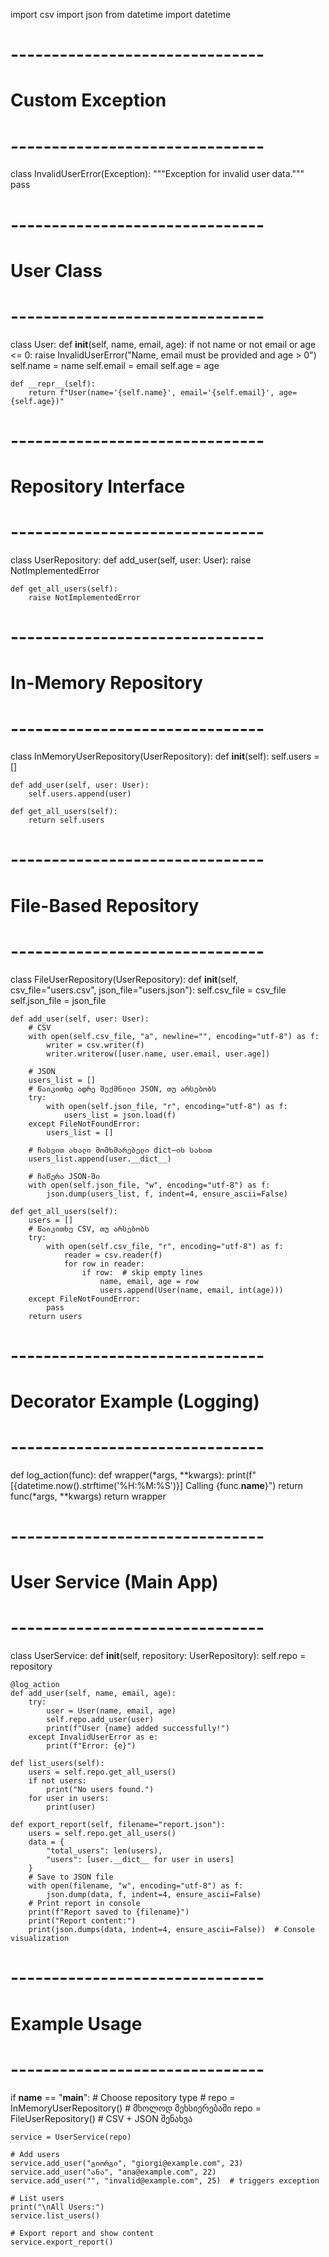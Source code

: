 import csv
import json
from datetime import datetime

# -------------------------------
# Custom Exception
# -------------------------------
class InvalidUserError(Exception):
    """Exception for invalid user data."""
    pass

# -------------------------------
# User Class
# -------------------------------
class User:
    def __init__(self, name, email, age):
        if not name or not email or age <= 0:
            raise InvalidUserError("Name, email must be provided and age > 0")
        self.name = name
        self.email = email
        self.age = age

    def __repr__(self):
        return f"User(name='{self.name}', email='{self.email}', age={self.age})"

# -------------------------------
# Repository Interface
# -------------------------------
class UserRepository:
    def add_user(self, user: User):
        raise NotImplementedError

    def get_all_users(self):
        raise NotImplementedError

# -------------------------------
# In-Memory Repository
# -------------------------------
class InMemoryUserRepository(UserRepository):
    def __init__(self):
        self.users = []

    def add_user(self, user: User):
        self.users.append(user)

    def get_all_users(self):
        return self.users

# -------------------------------
# File-Based Repository
# -------------------------------
class FileUserRepository(UserRepository):
    def __init__(self, csv_file="users.csv", json_file="users.json"):
        self.csv_file = csv_file
        self.json_file = json_file

    def add_user(self, user: User):
        # CSV
        with open(self.csv_file, "a", newline="", encoding="utf-8") as f:
            writer = csv.writer(f)
            writer.writerow([user.name, user.email, user.age])

        # JSON
        users_list = []
        # წაიკითხე ადრე შექმნილი JSON, თუ არსებობს
        try:
            with open(self.json_file, "r", encoding="utf-8") as f:
                users_list = json.load(f)
        except FileNotFoundError:
            users_list = []

        # ჩასვით ახალი მომხმარებელი dict–ის სახით
        users_list.append(user.__dict__)

        # ჩაწერა JSON-ში
        with open(self.json_file, "w", encoding="utf-8") as f:
            json.dump(users_list, f, indent=4, ensure_ascii=False)

    def get_all_users(self):
        users = []
        # წაიკითხე CSV, თუ არსებობს
        try:
            with open(self.csv_file, "r", encoding="utf-8") as f:
                reader = csv.reader(f)
                for row in reader:
                    if row:  # skip empty lines
                        name, email, age = row
                        users.append(User(name, email, int(age)))
        except FileNotFoundError:
            pass
        return users

# -------------------------------
# Decorator Example (Logging)
# -------------------------------
def log_action(func):
    def wrapper(*args, **kwargs):
        print(f"[{datetime.now().strftime('%H:%M:%S')}] Calling {func.__name__}")
        return func(*args, **kwargs)
    return wrapper

# -------------------------------
# User Service (Main App)
# -------------------------------
class UserService:
    def __init__(self, repository: UserRepository):
        self.repo = repository

    @log_action
    def add_user(self, name, email, age):
        try:
            user = User(name, email, age)
            self.repo.add_user(user)
            print(f"User {name} added successfully!")
        except InvalidUserError as e:
            print(f"Error: {e}")

    def list_users(self):
        users = self.repo.get_all_users()
        if not users:
            print("No users found.")
        for user in users:
            print(user)

    def export_report(self, filename="report.json"):
        users = self.repo.get_all_users()
        data = {
            "total_users": len(users),
            "users": [user.__dict__ for user in users]
        }
        # Save to JSON file
        with open(filename, "w", encoding="utf-8") as f:
            json.dump(data, f, indent=4, ensure_ascii=False)
        # Print report in console
        print(f"Report saved to {filename}")
        print("Report content:")
        print(json.dumps(data, indent=4, ensure_ascii=False))  # Console visualization

# -------------------------------
# Example Usage
# -------------------------------
if __name__ == "__main__":
    # Choose repository type
    # repo = InMemoryUserRepository()  # მხოლოდ მეხსიერებაში
    repo = FileUserRepository()       # CSV + JSON შენახვა

    service = UserService(repo)

    # Add users
    service.add_user("გიორგი", "giorgi@example.com", 23)
    service.add_user("ანა", "ana@example.com", 22)
    service.add_user("", "invalid@example.com", 25)  # triggers exception

    # List users
    print("\nAll Users:")
    service.list_users()

    # Export report and show content
    service.export_report()
